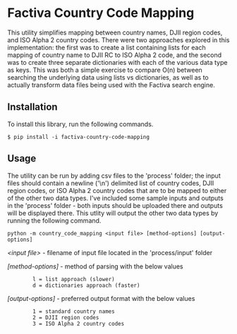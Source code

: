 # Factiva Country Code Mapping

This utility simplifies mapping between country names, DJII region codes, and ISO Alpha 2 country codes. There were two approaches explored in this implementation: the first was to create a list containing lists for each mapping of country name to DJII RC to ISO Alpha 2 code, and the second was to create three separate dictionaries with each of the various data type as keys. This was both a simple exercise to compare O(n) between searching the underlying data using lists vs dictionaries, as well as to actually transform data files being used with the Factiva search engine.

## Installation

To install this library, run the following commands.

    $ pip install -i factiva-country-code-mapping

## Usage

The utility can be run by adding csv files to the 'process' folder; the input files should contain a newline ('\n') delimited list of country codes, DJII region codes, or ISO Alpha 2 country codes that are to be mapped to either of the other two data types. I've included some sample inputs and outputs in the 'process' folder - both inputs should be uploaded there and outputs will be displayed there. This utlity will output the other two data types by running the following command.

    python -m country_code_mapping <input file> [method-options] [output-options]
    
*<*input file*>* - filename of input file located in the 'process/input' folder

*[method-options]* - method of parsing with the below values

            l = list approach (slower)
            d = dictionaries approach (faster)

*[output-options]* - preferred output format with the below values

            1 = standard country names
            2 = DJII region codes
            3 = ISO Alpha 2 country codes
